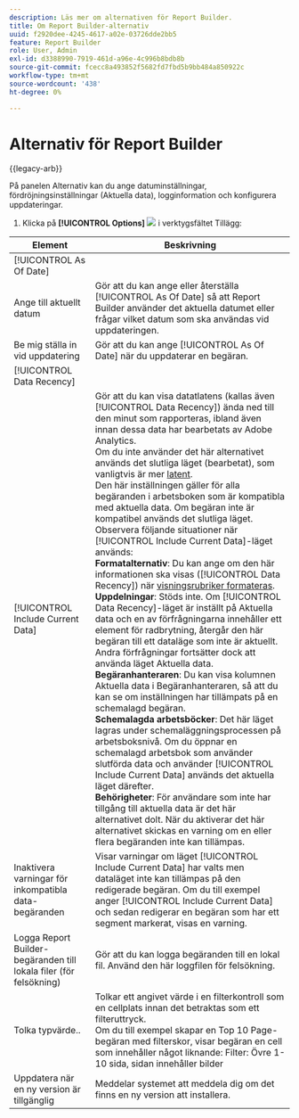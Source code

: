```yaml
---
description: Läs mer om alternativen för Report Builder.
title: Om Report Builder-alternativ
uuid: f2920dee-4245-4617-a02e-03726dde2bb5
feature: Report Builder
role: User, Admin
exl-id: d3388990-7919-461d-a96e-4c996b8bdb8b
source-git-commit: fcecc8a493852f5682fd7fbd5b9bb484a850922c
workflow-type: tm+mt
source-wordcount: '438'
ht-degree: 0%

---
```


# Alternativ för Report Builder

{{legacy-arb}}

På panelen Alternativ kan du ange datuminställningar, fördröjningsinställningar (Aktuella data), logginformation och konfigurera uppdateringar.

1. Klicka på **[!UICONTROL Options]** ![](https://spectrum.adobe.com/static/icons/workflow_18/Smock_Settings_18_N.svg) i verktygsfältet Tillägg:

| Element | Beskrivning |
|--- |--- |
| [!UICONTROL As Of Date] |  |
| Ange till aktuellt datum | Gör att du kan ange eller återställa [!UICONTROL As Of Date] så att Report Builder använder det aktuella datumet eller frågar vilket datum som ska användas vid uppdateringen. |
| Be mig ställa in vid uppdatering | Gör att du kan ange [!UICONTROL As Of Date] när du uppdaterar en begäran. |
| [!UICONTROL Data Recency] |  |
| [!UICONTROL Include Current Data] | Gör att du kan visa datatlatens (kallas även [!UICONTROL Data Recency]) ända ned till den minut som rapporteras, ibland även innan dessa data har bearbetats av Adobe Analytics.<br>Om du inte använder det här alternativet används det slutliga läget (bearbetat), som vanligtvis är mer [latent](https://experienceleague.adobe.com/docs/analytics/analyze/reports-analytics/current-data.html).<br>Den här inställningen gäller för alla begäranden i arbetsboken som är kompatibla med aktuella data. Om begäran inte är kompatibel används det slutliga läget.<br>Observera följande situationer när [!UICONTROL Include Current Data]-läget används:<br>**Formatalternativ**: Du kan ange om den här informationen ska visas ([!UICONTROL Data Recency]) när [visningsrubriker formateras](/help/analyze/legacy-report-builder/layout/t-format-display-headers.md).<br>**Uppdelningar**: Stöds inte. Om [!UICONTROL Data Recency]-läget är inställt på Aktuella data och en av förfrågningarna innehåller ett element för radbrytning, återgår den här begäran till ett dataläge som inte är aktuellt. Andra förfrågningar fortsätter dock att använda läget Aktuella data.<br>**Begäranhanteraren**: Du kan visa kolumnen Aktuella data i Begäranhanteraren, så att du kan se om inställningen har tillämpats på en schemalagd begäran.<br>**Schemalagda arbetsböcker**: Det här läget lagras under schemaläggningsprocessen på arbetsboksnivå. Om du öppnar en schemalagd arbetsbok som använder slutförda data och använder [!UICONTROL Include Current Data] används det aktuella läget därefter.<br>**Behörigheter**: För användare som inte har tillgång till aktuella data är det här alternativet dolt.  När du aktiverar det här alternativet skickas en varning om en eller flera begäranden inte kan tillämpas. |
| Inaktivera varningar för inkompatibla data-begäranden | Visar varningar om läget [!UICONTROL Include Current Data] har valts men dataläget inte kan tillämpas på den redigerade begäran.  Om du till exempel anger [!UICONTROL Include Current Data] och sedan redigerar en begäran som har ett segment markerat, visas en varning. |
| Logga Report Builder-begäranden till lokala filer (för felsökning) | Gör att du kan logga begäranden till en lokal fil. Använd den här loggfilen för felsökning. |
| Tolka typvärde.. | Tolkar ett angivet värde i en filterkontroll som en cellplats innan det betraktas som ett filteruttryck.<br>Om du till exempel skapar en Top 10 Page-begäran med filterskor, visar begäran en cell som innehåller något liknande:   Filter: Övre 1-10 sida, sidan innehåller bilder |
| Uppdatera när en ny version är tillgänglig | Meddelar systemet att meddela dig om det finns en ny version att installera. |
